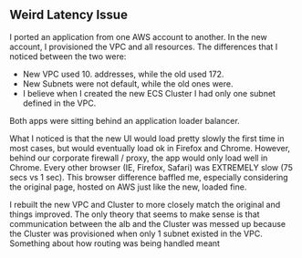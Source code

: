 ## Weird Latency Issue
I ported an application from one AWS account to another.  In the new account, I provisioned the VPC and all resources.  The differences that I noticed between the two were:
- New VPC used 10. addresses, while the old used 172.
- New Subnets were not default, while the old ones were.
- I believe when I created the new ECS Cluster I had only one subnet defined in the VPC.

Both apps were sitting behind an application loader balancer.

What I noticed is that the new UI would load pretty slowly the first time in most cases, but would eventually load ok in Firefox and Chrome.  However, behind our corporate firewall / proxy, the app would only load well in Chrome.  Every other browser (IE, Firefox, Safari) was EXTREMELY slow (75 secs vs 1 sec).  This browser difference baffled me, especially considering the original page, hosted on AWS just like the new, loaded fine.

I rebuilt the new VPC and Cluster to more closely match the original and things improved.  The only theory that seems to make sense is that communication between the alb and the Cluster was messed up because the Cluster was provisioned when only 1 subnet existed in the VPC.  Something about how routing was being handled meant 
